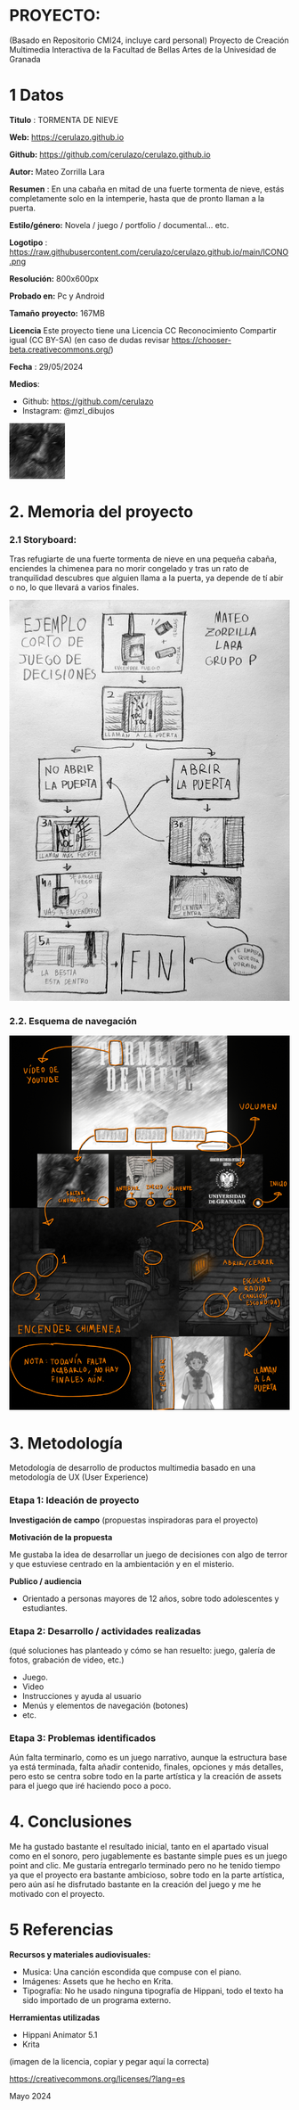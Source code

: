 # PROYECTO: 

(Basado en Repositorio CMI24, incluye card personal)
Proyecto de Creación Multimedia Interactiva de la  Facultad de Bellas Artes de la Univesidad de Granada



# 1 Datos 


**Titulo** : TORMENTA DE NIEVE

**Web:**   https://cerulazo.github.io

**Github:** https://github.com/cerulazo/cerulazo.github.io

**Autor:**  Mateo Zorrilla Lara

**Resumen** : En una cabaña en mitad de una fuerte tormenta de nieve, estás completamente solo en la intemperie, hasta que de pronto llaman a la puerta.

**Estilo/género:**  Novela / juego / portfolio / documental... etc.

**Logotipo** : https://raw.githubusercontent.com/cerulazo/cerulazo.github.io/main/ICONO.png 

**Resolución:** 800x600px

**Probado en:**  Pc y Android

**Tamaño proyecto:** 167MB

**Licencia** Este proyecto tiene una Licencia CC Reconocimiento Compartir igual (CC BY-SA)
        (en caso de dudas revisar https://chooser-beta.creativecommons.org/) 

**Fecha** : 29/05/2024

**Medios**:

- Github: https://github.com/cerulazo
- Instagram: @mzl_dibujos


![logo](https://github.com/cerulazo/cerulazo.github.io/blob/main/ICONO.png)

# 2. Memoria del proyecto 

### 2.1 Storyboard: 


Tras refugiarte de una fuerte tormenta de nieve en una pequeña cabaña, enciendes la chimenea para no morir congelado y tras un rato de tranquilidad descubres que alguien llama a la puerta, ya depende de tí abir o no, lo que llevará a varios finales.


![storyboard](https://github.com/cerulazo/cerulazo.github.io/blob/main/STORYBOARD%20.jpg)


### 2.2. Esquema de navegación 


![esquema](https://github.com/cerulazo/cerulazo.github.io/blob/main/ESQUEMA.png)


# 3. Metodología

Metodología de desarrollo de productos multimedia basado en una metodología de UX (User Experience)



### Etapa 1: Ideación de proyecto

**Investigación de campo** (propuestas inspiradoras para el proyecto)


**Motivación de la propuesta** 

Me gustaba la idea de desarrollar un juego de decisiones con algo de terror y que estuviese centrado en la ambientación y en el misterio. 


**Publico / audiencia**

- Orientado a personas mayores de 12 años, sobre todo adolescentes y estudiantes.


### Etapa 2: Desarrollo / actividades realizadas

(qué soluciones has planteado y cómo se han resuelto: juego, galería de fotos, grabación de video, etc.)

- Juego. 
- Video 
- Instrucciones y ayuda al usuario 
- Menús y elementos de navegación (botones)
- etc.



### Etapa 3: Problemas identificados

Aún falta terminarlo, como es un juego narrativo, aunque la estructura base ya está terminada, falta añadir contenido, finales, opciones y más detalles, pero esto se centra sobre todo en la parte artística y la creación de assets para el juego que iré haciendo poco a poco.


# 4. Conclusiones 

Me ha gustado bastante el resultado inicial, tanto en el apartado visual como en el sonoro, pero jugablemente es bastante simple pues es un juego point and clic. Me gustaría entregarlo terminado pero no he tenido tiempo ya que el proyecto era bastante ambicioso, sobre todo en la parte artística, pero aún así he disfrutado bastante en la creación del juego y me he motivado con el proyecto.


# 5 Referencias 


**Recursos y materiales audiovisuales:**

* Musica: Una canción escondida que compuse con el piano.
* Imágenes: Assets que he hecho en Krita.
* Tipografía: No he usado ninguna tipografía de Hippani, todo el texto ha sido importado de un programa externo.

**Herramientas utilizadas**

- Hippani Animator 5.1
- Krita



(imagen de la licencia, copiar y pegar aquí la correcta)

https://creativecommons.org/licenses/?lang=es

Mayo 2024
